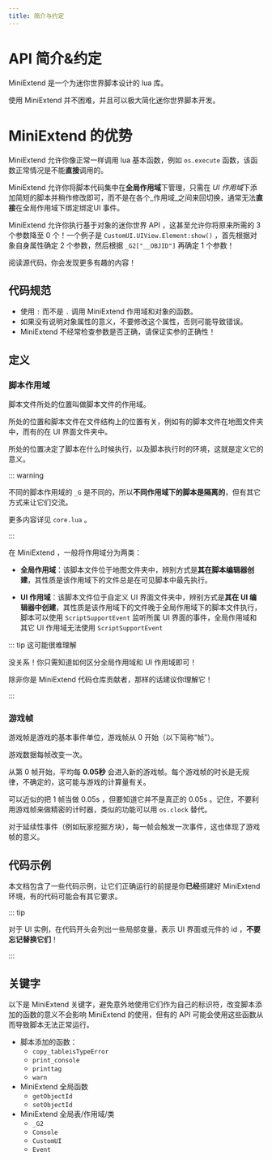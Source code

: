 ```yaml
---
title: 简介与约定
---
```




# API 简介&约定

MiniExtend 是一个为<span title="理论上支持任何使用迷你世界引擎的软件，例如迷你编程">迷你世界</span>脚本设计的 lua 库。

使用 MiniExtend 并不困难，并且可以极大简化迷你世界脚本开发。

# MiniExtend 的优势

MiniExtend 允许你像正常一样调用 lua 基本函数，例如 `os.execute` 函数，该函数正常情况是不能**直接**调用的。

MiniExtend 允许你将脚本代码集中在**全局作用域**下管理，只需在 *UI 作用域*下添加简短的脚本并稍作修改即可，而不是在各个_作用域_之间来回切换，通常无法**直接**在全局作用域下绑定绑定UI 事件。

MiniExtend 允许你执行基于对象的迷你世界 API ，这甚至允许你将原来所需的 3 个参数降至 0 个！一个例子是 `CustomUI.UIView.Element:show()` ，首先根据对象自身属性确定 2 个参数，然后根据 `_G2["__OBJID"]` 再确定 1 个参数！

阅读源代码，你会发现更多有趣的内容！

## 代码规范

- 使用 `:` 而不是 `.` 调用 MiniExtend 作用域和对象的函数。
- 如果没有说明对象属性的意义，不要修改这个属性，否则可能导致错误。
- MiniExtend 不经常检查参数是否正确，请保证实参的正确性！

## 定义

### 脚本作用域

脚本文件所处的位置叫做脚本文件的作用域。

所处的位置和脚本文件在文件结构上的位置有关，例如有的脚本文件在<span title="这里包括子文件夹，后同">地图文件夹</span>中，而有的在 UI 界面文件夹中。

所处的位置决定了脚本在什么时候执行，以及脚本执行时的环境，这就是定义它的意义。

::: warning

不同的脚本作用域的 `_G` 是不同的，所以**不同作用域下的脚本是隔离的**，但有其它方式来让它们交流。

更多内容详见 `core.lua` 。

:::

在 MiniExtend ，一般将作用域分为两类：

- **全局作用域**：该脚本文件位于地图文件夹中，辨别方式是**其在脚本编辑器创建**，其性质是该作用域下的文件总是在<span title="这里指开发者可编辑的脚本，可能不包含插件包，这有待测试">可见脚本</span>中最先执行。

- **UI 作用域**：该脚本文件位于自定义 UI 界面文件夹中，辨别方式是**其在 UI 编辑器中创建**，其性质是该作用域下的文件晚于全局作用域下的脚本文件执行，脚本可以使用 `ScriptSupportEvent` 监听所属 UI 界面的事件，全局作用域和其它 UI 作用域无法使用 `ScriptSupportEvent` 
 
::: tip 这可能很难理解

没关系！你只需知道如何区分全局作用域和 UI 作用域即可！

除非你是 MiniExtend 代码仓库贡献者，那样的话建议你理解它！

:::

### 游戏帧

游戏帧是游戏的基本事件单位，游戏帧从 0 开始（以下简称“帧”）。

游戏数据每帧改变一次。

从第 0 帧开始，平均每 **0.05秒** 会进入新的游戏帧。每个游戏帧的时长是无规律，不确定的，这可能与游戏的计算量有关。

可以近似的把 1 帧当做 0.05s ，但要知道它并不是真正的 0.05s 。记住，不要利用游戏帧来做精密的计时器，类似的功能可以用 `os.clock` 替代。

对于延续性事件（例如玩家挖掘方块），每一帧会触发一次事件，这也体现了游戏帧的意义。

## 代码示例

本文档包含了一些代码示例，让它们正确运行的前提是你**已经**搭建好 MiniExtend 环境，有的代码可能会有其它要求。

::: tip

对于 UI 实例，在代码开头会列出一些局部变量，表示 UI 界面或元件的 id ，**不要忘记替换它们**！

:::

## 关键字

以下是 MiniExtend 关键字，避免意外地使用它们作为自己的标识符，改变脚本添加的函数的意义不会影响 MiniExtend 的使用，但有的 API 可能会使用这些函数从而导致脚本无法正常运行。

- 脚本添加的函数：
  - `copy_tableisTypeError`
  - `print_console`
  - `printtag`
  - `warn`
- MiniExtend 全局函数
  - `getObjectId`
  - `setObjectId`
- MiniExtend 全局表/作用域/类
  - `_G2`
  - `Console`
  - `CustomUI`
  - `Event`
